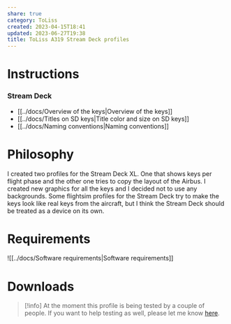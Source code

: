 ```yaml
---
share: true
category: ToLiss
created: 2023-04-15T18:41
updated: 2023-06-27T19:38
title: ToLiss A319 Stream Deck profiles
---
```

# Instructions
### Stream Deck
- [[../docs/Overview of the keys|Overview of the keys]]
- [[../docs/Titles on SD keys|Title color and size on SD keys]]
- [[../docs/Naming conventions|Naming conventions]]

# Philosophy
I created two profiles for the Stream Deck XL. One that shows keys per flight phase and the other one tries to copy the layout of the Airbus.
I created new graphics for all the keys and I decided not to use any backgrounds. Some flightsim profiles for the Stream Deck try to make the keys look like real keys from the aircraft, but I think the Stream Deck should be treated as a device on its own.

# Requirements
![[../docs/Software requirements|Software requirements]]

# Downloads
>[!info]
At the moment this profile is being tested by a couple of people. If you want to help testing as well, please let me know [here](https://forums.x-plane.org/index.php?/forums/topic/286132-toliss-a3xx-stream-deck-plus-wip/).
